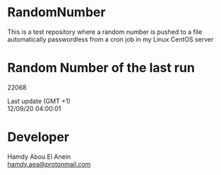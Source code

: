 # RandomNumber    
This is a test repository where a random number is pushed to a file automatically passwordless from a cron job in my Linux CentOS server    
# Random Number of the last run   
22068
      
Last update (GMT +1)    
12/09/20 04:00:01
# Developer    
Hamdy Abou El Anein   
hamdy.aea@protonmail.com
